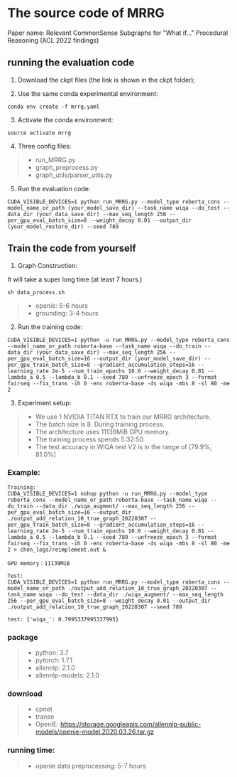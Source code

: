 # The source code of MRRG

Paper name: Relevant CommonSense Subgraphs for "What if..." Procedural Reasoning (ACL 2022 findings)

## running the evaluation code

1. Download the ckpt files (the link is shown in the ckpt folder);

2. Use the same conda experimental environment:

```
conda env create -f mrrg.yaml
```

3. Activate the conda environment:

```
source activate mrrg
```

4. Three config files:

>- run_MRRG.py
>- graph_preprocess.py
>- graph_utils/parser_utils.py

5. Run the evaluation code:

```
CUDA_VISIBLE_DEVICES=1 python run_MRRG.py --model_type roberta_cons --model_name_or_path (your_model_save_dir) --task_name wiqa --do_test --data_dir (your_data_save_dir) --max_seq_length 256 --per_gpu_eval_batch_size=8 --weight_decay 0.01 --output_dir (your_model_restore_dir) --seed 789
```


## Train the code from yourself

1. Graph Construction:

It will take a super long time (at least 7 hours.)

```
sh data_process.sh
```

>- openie: 5-6 hours
>- grounding: 3-4 hours

2. Run the training code:

```
CUDA_VISIBLE_DEVICES=1 python -u run_MRRG.py --model_type roberta_cons --model_name_or_path roberta-base --task_name wiqa --do_train --data_dir (your_data_save_dir) --max_seq_length 256 --per_gpu_eval_batch_size=16 --output_dir (your_model_save_dir) --per_gpu_train_batch_size=8 --gradient_accumulation_steps=16 --learning_rate 2e-5 --num_train_epochs 10.0 --weight_decay 0.01 --lambda_a 0.5 --lambda_b 0.1 --seed 789 --unfreeze_epoch 3 --format fairseq --fix_trans -ih 0 -enc roberta-base -ds wiqa -mbs 8 -sl 80 -me 2
```

3. Experiment setup:
>- We use 1 NVIDIA TITAN RTX to train our MRRG architecture. 
>- The batch size is 8. During training process.
>- The architecture uses 11139MiB GPU memory.
>- The training process spends 5:32:50.
>- The test accuracy in WIQA test V2 is in the range of [$79.9\%$, $81.0\%$]



### Example:

```
Training:
CUDA_VISIBLE_DEVICES=1 nohup python -u run_MRRG.py --model_type roberta_cons --model_name_or_path roberta-base --task_name wiqa --do_train --data_dir ./wiqa_augment/ --max_seq_length 256 --per_gpu_eval_batch_size=16 --output_dir ./output_add_relation_10_true_graph_20220307 --per_gpu_train_batch_size=8 --gradient_accumulation_steps=16 --learning_rate 2e-5 --num_train_epochs 10.0 --weight_decay 0.01 --lambda_a 0.5 --lambda_b 0.1 --seed 789 --unfreeze_epoch 3 --format fairseq --fix_trans -ih 0 -enc roberta-base -ds wiqa -mbs 8 -sl 80 -me 2 > chen_logs/reimplement.out &

GPU memory：11139MiB

Test:
CUDA_VISIBLE_DEVICES=1 python run_MRRG.py --model_type roberta_cons --model_name_or_path ./output_add_relation_10_true_graph_20220307 --task_name wiqa --do_test --data_dir ./wiqa_augment/ --max_seq_length 256 --per_gpu_eval_batch_size=8 --weight_decay 0.01 --output_dir ./output_add_relation_10_true_graph_20220307 --seed 789

test: {'wiqa_': 0.7995337995337995}
```


### package

>- python: 3.7
>- pytorch: 1.7.1
>- allennlp: 2.1.0 
>- allennlp-models: 2.1.0

### download

>- cpnet
>- transe
>- OpenIE: https://storage.googleapis.com/allennlp-public-models/openie-model.2020.03.26.tar.gz


### running time:
>- openie data preprocessing: 5-7 hours